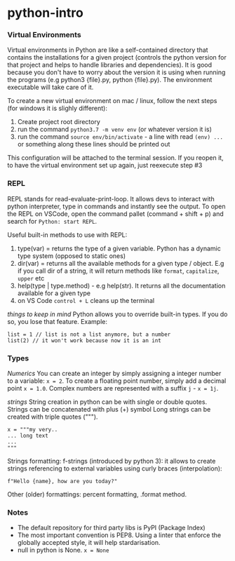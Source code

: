 # python-intro

### Virtual Environments
Virtual environments in Python are like a self-contained directory that contains the installations for a given project (controls the python version for that project and helps to handle libraries and dependencies). 
It is good because you don't have to worry about the version it is using when running the programs (e.g python3 {file}.py, python {file}.py). The environment executable will take care of it.

To create a new virtual environment on mac / linux, follow the next steps (for windows it is slighly different):
1. Create project root directory
2. run the command `python3.7 -m venv env` (or whatever version it is)
3. run the command `source env/bin/activate` - a line with read `(env) ...` or something along these lines should be printed out

This configuration will be attached to the terminal session. If you reopen it, to have the virtual environment set up again, just reexecute step #3

### REPL
REPL stands for read-evaluate-print-loop. It allows devs to interact with python interpreter, type in commands and instantly see the output. 
To open the REPL on VSCode, open the command pallet (command + shift + p) and search for `Python: start REPL`.

Useful built-in methods to use with REPL:
1. type(var) = returns the type of a given variable. Python has a dynamic type system (opposed to static ones)
2. dir(var) = returns all the available methods for a given type / object. E.g if you call dir of a string, it will return methods like `format`, `capitalize`, `upper` etc
3. help(type | type.method) - e.g help(str). It returns all the documentation available for a given type
4. on VS Code `control + L` cleans up the terminal 

*things to keep in mind*
Python allows you to override built-in types. If you do so, you lose that feature. Example:
```
list = 1 // list is not a list anymore, but a number
list(2) // it won't work because now it is an int
```

### Types
*Numerics*
You can create an integer by simply assigning a integer number to a variable: `x = 2`.
To create a floating point number, simply add a decimal point `x = 1.0`.
Complex numbers are represented with a suffix `j` - `x = 1j`.

*strings*
String creation in python can be with single or double quotes.
Strings can be concatenated with plus (+) symbol
Long strings can be created with triple quotes (""").

```
x = """my very..
... long text
...
"""
```

Strings formatting:
f-strings (introduced by python 3): it allows to create strings referencing to external variables using curly braces (interpolation):
```
f"Hello {name}, how are you today?"
```

Other (older) formattings: percent formatting, .format method.



### Notes

- The default repository for third party libs is PyPI (Package Index)
- The most important convention is PEP8. Using a linter that enforce the globally accepted style, it will help stardarisation.
- null in python is None. `x = None`